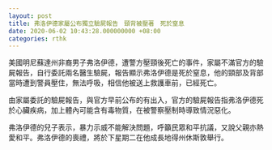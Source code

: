 ```yaml
---
layout: post
title: 弗洛伊德家屬公布獨立驗屍報告　頸背被壓著　死於窒息
date: 2020-06-02 10:43:28.000000000 +08:00
categories: rthk
---
```


美國明尼蘇達州非裔男子弗洛伊德，遭警方壓頸後死亡的事件，家屬不滿官方的驗屍報告，自行委託兩名醫生驗屍，報告顯示弗洛伊德是死於窒息，他的頸部及背部當時遭到警員壓住，無法呼吸，相信他被送上救護車前，已經死亡。

由家屬委託的驗屍報告，與官方早前公布的有出入，官方的驗屍報告指弗洛伊德死於心臟疾病，加上體內可能含有毒物質，在被警察壓制時導致情況惡化。

弗洛伊德的兒子表示，暴力示威不能解決問題，呼籲民眾和平抗議，又說父親亦熱愛和平。弗洛伊德的喪禮，將於下星期二在他成長地得州休斯敦舉行。
